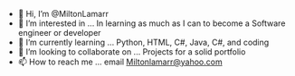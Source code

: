 - 👋 Hi, I’m @MiltonLamarr
- 👀 I’m interested in ... In learning as much as I can to become a Software engineer or developer
- 🌱 I’m currently learning ... Python, HTML, C#, Java, C#, and coding
- 💞️ I’m looking to collaborate on ... Projects for a solid portfolio
- 📫 How to reach me ... email Miltonlamarr@yahoo.com

<!---
MiltonLamarr/MiltonLamarr is a ✨ special ✨ repository because its `README.md` (this file) appears on your GitHub profile.
You can click the Preview link to take a look at your changes.
--->
